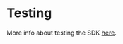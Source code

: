 # Testing

More info about testing the SDK [here](https://support.appsflyer.com/hc/en-us/articles/360001559405-Test-mobile-SDK-integration-with-the-app#introduction).

